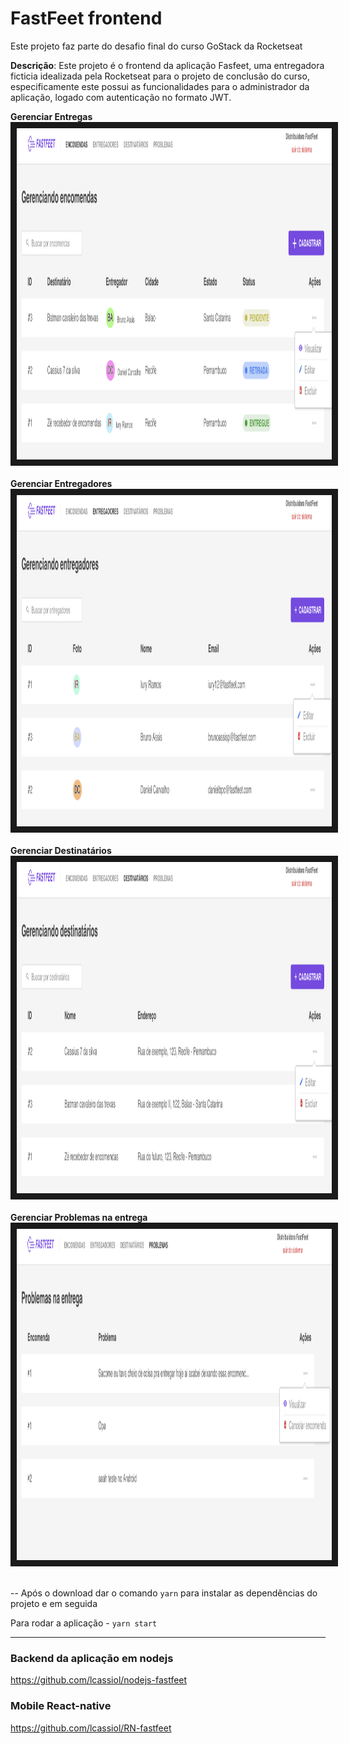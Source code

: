 <h1>FastFeet frontend</h1>

Este projeto faz parte do desafio final do curso GoStack da Rocketseat

**Descrição**: Este projeto é o frontend da aplicação Fasfeet, uma entregadora ficticia idealizada pela Rocketseat para o projeto de conclusão do curso, especificamente este possui as funcionalidades para o administrador da aplicação, logado com autenticação no formato JWT.

**Gerenciar Entregas**<br>
<img src="https://github.com/lcassiol/reactjs-fastfeet/blob/master/src/assets/screenshots/Deliveries.png" 
alt="gerenciar-entregas" width="800" height="530" border="10" /><br><br>
**Gerenciar Entregadores**<br>
<img src="https://github.com/lcassiol/reactjs-fastfeet/blob/master/src/assets/screenshots/Couriers.png" 
alt="gerenciar-entregadores" width="800" height="530" border="10" /><br><br>
**Gerenciar Destinatários**<br>
<img src="https://github.com/lcassiol/reactjs-fastfeet/blob/master/src/assets/screenshots/Recipients.png" 
alt="gerenciar-destinatarios" width="800" height="530" border="10" /><br><br>
**Gerenciar Problemas na entrega**<br>
<img src="https://github.com/lcassiol/reactjs-fastfeet/blob/master/src/assets/screenshots/Delivery-problems.png" 
alt="gerenciar-problemas-na-entrega" width="800" height="530" border="10" /><br><br>


-- Após o download dar o comando `yarn` para instalar as dependências do projeto e em seguida

 Para rodar a aplicação - `yarn start`


--------------------

### Backend da aplicação em nodejs

https://github.com/lcassiol/nodejs-fastfeet

### Mobile React-native

https://github.com/lcassiol/RN-fastfeet


